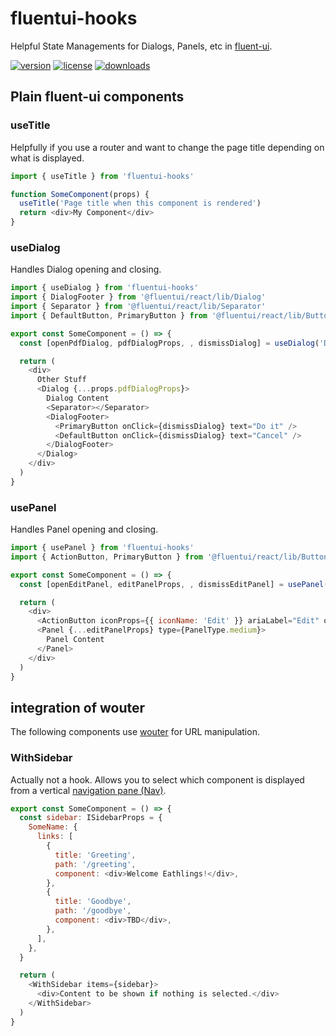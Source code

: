 # fluentui-hooks

Helpful State Managements for Dialogs, Panels, etc in [fluent-ui](https://developer.microsoft.com/en-us/fluentui#/).

[![version](https://img.shields.io/npm/v/fluentui-hooks.svg?style=flat-square)](https://npmjs.org/fluentui-hooks)
[![license](https://img.shields.io/npm/l/fluentui-hooks?color=%23007a1f&style=flat-square)](https://github.com/mdornseif/fluentui-hooks/blob/master/LICENSE)
[![downloads](https://img.shields.io/npm/dm/fluentui-hooks?style=flat-square&color=%23007a1f)](https://npmcharts.com/compare/fluentui-hooks)

## Plain fluent-ui components

### useTitle

Helpfully if you use a router and want to change the page title depending on what is displayed.

```js
import { useTitle } from 'fluentui-hooks'

function SomeComponent(props) {
  useTitle('Page title when this component is rendered')
  return <div>My Component</div>
}
```

### useDialog

Handles Dialog opening and closing.

```js
import { useDialog } from 'fluentui-hooks'
import { DialogFooter } from '@fluentui/react/lib/Dialog'
import { Separator } from '@fluentui/react/lib/Separator'
import { DefaultButton, PrimaryButton } from '@fluentui/react/lib/Button'

export const SomeComponent = () => {
  const [openPdfDialog, pdfDialogProps, , dismissDialog] = useDialog('Dialog Title', 'Please do something.')

  return (
    <div>
      Other Stuff
      <Dialog {...props.pdfDialogProps}>
        Dialog Content
        <Separator></Separator>
        <DialogFooter>
          <PrimaryButton onClick={dismissDialog} text="Do it" />
          <DefaultButton onClick={dismissDialog} text="Cancel" />
        </DialogFooter>
      </Dialog>
    </div>
  )
}
```

### usePanel

Handles Panel opening and closing.

```js
import { usePanel } from 'fluentui-hooks'
import { ActionButton, PrimaryButton } from '@fluentui/react/lib/Button'

export const SomeComponent = () => {
  const [openEditPanel, editPanelProps, , dismissEditPanel] = usePanel('Edit User')

  return (
    <div>
      <ActionButton iconProps={{ iconName: 'Edit' }} ariaLabel="Edit" onClick={openEditPanel} />
      <Panel {...editPanelProps} type={PanelType.medium}>
        Panel Content
      </Panel>
    </div>
  )
}
```

## integration of wouter

The following components use [wouter](https://github.com/molefrog/wouter) for URL manipulation.

### WithSidebar

Actually not a hook. Allows you to select which component is displayed from a vertical [navigation pane (Nav)](https://developer.microsoft.com/en-us/fluentui#/controls/web/nav).

```js
export const SomeComponent = () => {
  const sidebar: ISidebarProps = {
    SomeName: {
      links: [
        {
          title: 'Greeting',
          path: '/greeting',
          component: <div>Welcome Eathlings!</div>,
        },
        {
          title: 'Goodbye',
          path: '/goodbye',
          component: <div>TBD</div>,
        },
      ],
    },
  }

  return (
    <WithSidebar items={sidebar}>
      <div>Content to be shown if nothing is selected.</div>
    </WithSidebar>
  )
}
```
